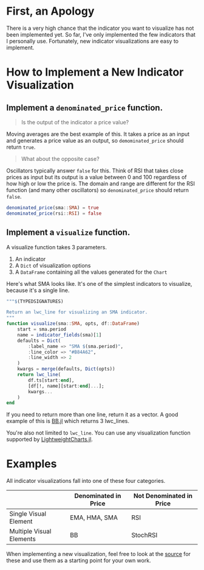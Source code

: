 # First, an Apology

There is a very high chance that the indicator you want to visualize
has not been implemented yet.  So far, I've only implemented the few
indicators that I personally use.  Fortunately, new indicator
visualizations are easy to implement.

# How to Implement a New Indicator Visualization

## Implement a `denominated_price` function.

> Is the output of the indicator a price value?

Moving averages are the best example of this.  It takes a price as an input and generates a price value as an output, so `demominated_price` should return `true`.

> What about the opposite case?

Oscillators typically answer `false` for this. Think of RSI that takes close prices as input but its output is a value between 0 and 100 regardless of how high or low the price is.  The domain and range are different for the RSI function (and many other oscillators) so `denominated_price` should return `false`.

```julia
denominated_price(sma::SMA) = true
denominated_price(rsi::RSI) = false
```
## Implement a `visualize` function.

A visualize function takes 3 parameters.

1. An indicator
2. A `Dict` of visualization options
3. A `DataFrame` containing all the values generated for the `Chart`

Here's what SMA looks like.  It's one of the simplest indicators to
visualize, because it's a single line.

```julia
"""$(TYPEDSIGNATURES)

Return an lwc_line for visualizing an SMA indicator.
"""
function visualize(sma::SMA, opts, df::DataFrame)
    start = sma.period
    name = indicator_fields(sma)[1]
    defaults = Dict(
        :label_name => "SMA $(sma.period)",
        :line_color => "#B84A62",
        :line_width => 2
    )
    kwargs = merge(defaults, Dict(opts))
    return lwc_line(
        df.ts[start:end],
        [df[!, name][start:end]...];
        kwargs...
    )
end
```

If you need to return more than one line, return it as a vector.
A good example of this is [BB.jl](https://github.com/g-gundam/TechnicalIndicatorCharts.jl/blob/main/src/BB.jl) which returns 3 lwc_lines.

You're also not limited to `lwc_line`.  You can use any visualization function supported by [LightweightCharts.jl](https://bhftbootcamp.github.io/LightweightCharts.jl/dev/pages/charts/).

# Examples

All indicator visualizations fall into one of these four categories.

|                          | Denominated in Price | Not Denominated in Price |
|--------------------------|----------------------|--------------------------|
| Single Visual Element    | EMA, HMA, SMA        | RSI                      |
| Multiple Visual Elements | BB                   | StochRSI                 |

When implementing a new visualization, feel free to look at the
[source](https://github.com/g-gundam/TechnicalIndicatorCharts.jl/tree/main/src)
for these and use them as a starting point for your own work.
